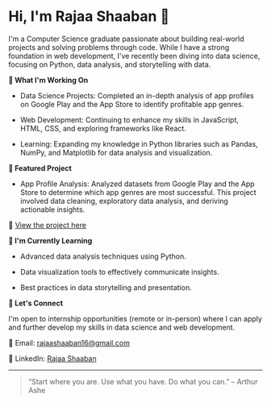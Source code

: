 # Hi, I'm Rajaa Shaaban 👋

I'm a Computer Science graduate passionate about building real-world projects and solving problems through code. While I have a strong foundation in web development, I've recently been diving into data science, focusing on Python, data analysis, and storytelling with data.


**🧠 What I'm Working On**

- Data Science Projects: Completed an in-depth analysis of app profiles on Google Play and the App Store to identify profitable app genres.

- Web Development: Continuing to enhance my skills in JavaScript, HTML, CSS, and exploring frameworks like React.

- Learning: Expanding my knowledge in Python libraries such as Pandas, NumPy, and Matplotlib for data analysis and visualization.


**📂 Featured Project**

- App Profile Analysis: Analyzed datasets from Google Play and the App Store to determine which app genres are most successful. This project involved data cleaning, exploratory data analysis, and deriving actionable insights.

🔗 [View the project here](https://github.com/rajaashb/Android-IOS-Apps-Analysis)


**🌱 I'm Currently Learning**

- Advanced data analysis techniques using Python.

- Data visualization tools to effectively communicate insights.

- Best practices in data storytelling and presentation.


**🤝 Let's Connect**

I'm open to internship opportunities (remote or in-person) where I can apply and further develop my skills in data science and web development.

📧 Email: rajaashaaban16@gmail.com

💼 LinkedIn: [Rajaa Shaaban](www.linkedin.com/in/rajaa-shaaban-96ba04283)

---

> “Start where you are. Use what you have. Do what you can.” – Arthur Ashe
